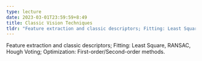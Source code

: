 ```yaml
---
type: lecture
date: 2023-03-01T23:59:59+8:49
title: Classic Vision Techniques
tldr: "Feature extraction and classic descriptors; Fitting: Least Square, RANSAC, Hough Voting; Optimization: First-order/Second-order methods."
---
```

Feature extraction and classic descriptors; Fitting: Least Square, RANSAC, Hough Voting; Optimization: First-order/Second-order methods.
